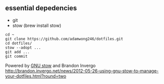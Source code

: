 ## essential depedencies
- git
- stow (brew install stow)

```
cd ~
git clone https://github.com/adamwong246/dotfiles.git
cd dotfiles/
stow --adopt ...
git add ...
git commit
```

Powered by [GNU stow](http://www.gnu.org/software/stow/) and Brandon Invergo http://brandon.invergo.net/news/2012-05-26-using-gnu-stow-to-manage-your-dotfiles.html?round=two
